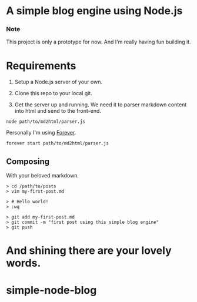 A simple blog engine using Node.js
=================

### Note

This project is only a prototype for now. And I'm really having fun building it.

# Requirements

1. Setup a Node.js server of your own.

2. Clone this repo to your local git.

3. Get the server up and running. We need it to parser markdown content into html and send to the front-end.

`node path/to/md2html/parser.js`

Personally I'm using [Forever](https://github.com/nodejitsu/forever).

`forever start path/to/md2html/parser.js`

## Composing

With your beloved markdown.

```shell
> cd /path/to/posts
> vim my-first-post.md

> # Hello world!
> :wq

> git add my-first-post.md
> git commit -m "first post using this simple blog engine"
> git push
```
And shining there are your lovely words.
=======
simple-node-blog
================
